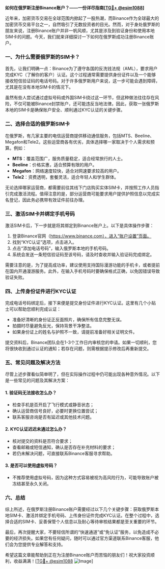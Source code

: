 **如何在俄罗斯注册Binance账户？——一份详尽指南[[TG💪+ @esim1088](https://t.me/s/esim1088)]**

近年来，加密货币交易在全球范围内掀起了一股热潮，而Binance作为全球最大的加密货币交易平台之一，自然吸引了无数投资者的目光。然而，对于身处俄罗斯的朋友来说，注册Binance账户并非一帆风顺，尤其是涉及到验证身份和使用本地SIM卡的问题。今天，我们就来详细探讨一下如何在俄罗斯成功注册Binance账户。

### 一、为什么需要俄罗斯的SIM卡？

首先，让我们明确一点：Binance为了遵守各国的反洗钱法规（AML），要求用户完成KYC（了解你的客户）认证。这个过程通常需要提供身份证件以及一个能够接收短信验证码的电话号码。对于许多俄罗斯用户来说，这一步可能会遇到障碍，尤其是在没有本地SIM卡的情况下。

虽然有些人尝试通过虚拟号码或外国SIM卡绕过这一环节，但这种做法往往存在风险，不仅可能被Binance封禁账户，还可能违反当地法律。因此，获取一张俄罗斯本地的SIM卡是确保账户安全、顺利通过KYC认证的关键步骤。

### 二、选择合适的俄罗斯SIM卡

在俄罗斯，有几家主要的电信运营商提供移动通信服务，包括MTS、Beeline、Megafon和Tele2。这些运营商各有优劣，具体选择哪一家取决于个人需求和预算。例如：

- **MTS**：覆盖范围广，服务质量稳定，适合经常旅行的人士。
- **Beeline**：价格实惠，适合预算有限的用户。
- **Megafon**：网络速度较快，适合对网速要求较高的用户。
- **Tele2**：资费透明，套餐灵活，适合年轻人和学生群体。

无论选择哪家运营商，都需要前往其线下门店购买实体SIM卡，并按照工作人员指引完成激活流程。值得注意的是，部分运营商可能要求用户提供护照信息以完成实名登记，因此务必携带有效证件前往办理。

### 三、激活SIM卡并绑定手机号码

激活SIM卡后，下一步就是将其绑定到Binance账户上。以下是具体操作步骤：

1. 登录Binance官网（https://www.binance.com），进入“账户设置”页面。
2. 找到“KYC认证”选项，点击进入。
3. 点击“添加电话号码”，输入俄罗斯本地的手机号码。
4. 系统会发送一条短信验证码至该号码，请及时查收并输入验证码完成绑定。

需要注意的是，为了提高成功率，建议使用支持国际漫游功能的手机卡，或者提前在国内开通漫游服务。此外，在输入手机号码时要确保格式正确，以免因错误导致验证失败。

### 四、上传身份证件进行KYC认证

完成电话号码绑定后，接下来便是提交身份证件进行KYC认证。这里有几个小贴士可以帮助您顺利完成认证：

- 准备好清晰的身份证正反面照片，确保所有信息完整无误。
- 拍摄时尽量避免反光，保持背景干净整洁。
- 如果身份证上的姓名与护照不一致，请提前准备好相关证明文件。

提交资料后，Binance团队会在1-3个工作日内审核您的申请。如果一切顺利，您将很快收到通过认证的通知；若存在问题，则需根据提示修改后再重新提交。

### 五、常见问题及解决方法

尽管上述步骤看似简单明了，但在实际操作过程中仍可能出现各种意外情况。以下是一些常见的问题及其解决方案：

#### 1. 验证码无法接收怎么办？
- 检查手机是否开启了飞行模式或静音状态；
- 确认运营商信号良好，必要时更换位置尝试；
- 联系客服咨询是否有延迟或其他技术问题。

#### 2. KYC认证迟迟未通过怎么办？
- 核对提交的资料是否符合要求；
- 查看邮箱或短信通知，确认是否存在补充材料的要求；
- 若仍未解决问题，可直接联系Binance客服寻求帮助。

#### 3. 是否可以使用虚拟号码？
- 不推荐使用虚拟号码，因为这种方式容易被视为高风险行为，可能导致账户被冻结甚至永久关闭。

### 六、总结

综上所述，在俄罗斯注册Binance账户需要经过以下几个关键步骤：获取俄罗斯本地SIM卡、激活并绑定手机号码、上传身份证件完成KYC认证。在整个过程中，选择合适的SIM卡、妥善保管个人信息以及耐心等待审核结果都是至关重要的环节。

最后，再次提醒大家，不要轻信所谓的“快速通道”或“免认证”服务，以免造成不必要的经济损失。如果您有任何疑问，随时可以通过官方渠道联系Binance客服，他们会为您提供专业解答和支持。

希望这篇文章能帮助到正在为注册Binance账户而苦恼的朋友们！祝大家投资顺利，收益满满！[[TG💪+ @esim1088](https://t.me/s/esim1088) ![Image](https://i.postimg.cc/4NQfJmqS/Snipaste-2025-05-13-00-14-12.png)]
